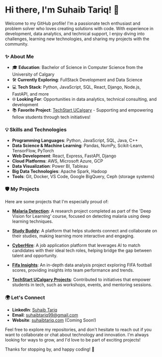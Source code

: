 # Hi there, I'm Suhaib Tariq! 👋

Welcome to my GitHub profile! I'm a passionate tech enthusiast and problem solver who loves creating solutions with code. With experience in development, data analytics, and technical support, I enjoy diving into challenges, learning new technologies, and sharing my projects with the community.

### ✨ About Me

- 🎓 **Education**: Bachelor of Science in Computer Science from the University of Calgary
- 🛠️ **Currently Exploring**: FullStack Development and Data Science
- 💻 **Tech Stack**: Python, JavaScript, SQL, React, Django, Node.js, FastAPI, and more
- 🌐 **Looking For**: Opportunities in data analytics, technical consulting, and development
- 📚 **Favorite Project**: [TechStart UCalgary](https://github.com/TechStartUCalgary) - Supporting and empowering fellow students through tech initiatives!

### 💡 Skills and Technologies

- **Programming Languages**: Python, JavaScript, SQL, Java, C++
- **Data Science & Machine Learning**: Pandas, NumPy, Scikit-Learn, TensorFlow, PyTorch
- **Web Development**: React, Express, FastAPI, Django
- **Cloud Platforms**: AWS, Microsoft Azure, GCP
- **Data Visualization**: Power BI, Tableau
- **Big Data Technologies**: Apache Spark, Hadoop
- **Tools**: Git, Docker, VS Code, Google BigQuery, Ceph (storage systems)

### 🛡️ My Projects

Here are some projects that I'm especially proud of:

- **[Malaria Detection](https://github.com/suhaib99/Malaria-Detection)**: A research project completed as part of the 'Deep Vision for Learning' course, focused on detecting malaria using deep learning techniques.

- **[Study Buddy](https://github.com/suhaib99/studybuddy)**: A platform that helps students connect and collaborate on their studies, making learning more interactive and engaging.

- **[CyberHire](https://github.com/suhaib99/CyberHire)**: A job application platform that leverages AI to match candidates with their ideal tech roles, helping bridge the gap between talent and opportunity.

- **[Fifa Insights](https://medium.com/@st99/behind-the-scores-data-analytics-in-the-world-of-fifa-football-78cdf5c49859)**: An in-depth data analysis project exploring FIFA football scores, providing insights into team performance and trends.



- **[TechStart UCalgary Projects](https://github.com/TechStartUCalgary)**: Contributed to initiatives that empower students in tech, such as workshops, events, and mentoring sessions.

### 🌍 Let's Connect

- **LinkedIn**: [Suhaib Tariq](https://www.linkedin.com/in/suhaibtariq/)
- **Email**: [suhaibtariq99@gmail.com](mailto\:suhaibtariq99@gmail.com)
- **Website**: [suhaibtariq.com](https://suhaibtariq.com) (Coming Soon!)

Feel free to explore my repositories, and don't hesitate to reach out if you want to collaborate or chat about technology and innovation. I'm always looking for ways to grow, and I'd love to be part of exciting projects!

Thanks for stopping by, and happy coding! 🚀

